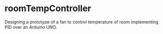 # roomTempController
Designing a prototype of a fan to control temperature of room implementing PID over an Arduino UNO.
